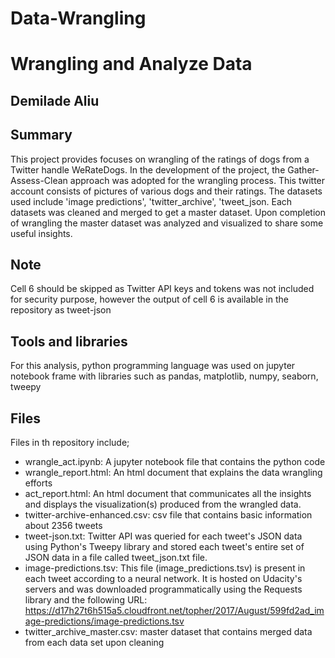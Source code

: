 # Data-Wrangling

# Wrangling and Analyze Data
## Demilade Aliu


## Summary

This project provides focuses on wrangling of the ratings of dogs from a Twitter handle WeRateDogs. In the development of the project, the Gather-Assess-Clean approach was adopted for the wrangling process. This twitter account consists of pictures of various dogs and their ratings. The datasets used include 'image predictions', 'twitter_archive', 'tweet_json. Each datasets was cleaned and merged to get a master dataset. Upon completion of wrangling the master dataset was analyzed and visualized to share some useful insights.

## Note
Cell 6 should be skipped as Twitter API keys and tokens was not included for security purpose, however the output of cell 6 is available in the repository as tweet-json

## Tools and libraries
For this analysis, python programming language was used on jupyter notebook frame with libraries such as pandas, matplotlib, numpy, seaborn, tweepy

## Files
Files in th repository include;
- wrangle_act.ipynb: A jupyter notebook file that contains the python code
- wrangle_report.html: An html document that explains the data wrangling efforts
- act_report.html:  An html document that communicates all the insights and displays the visualization(s) produced from the wrangled data.
- twitter-archive-enhanced.csv: csv file that contains basic information about 2356 tweets
- tweet-json.txt: Twitter API was queried for each tweet's JSON data using Python's Tweepy library and stored each tweet's entire set of JSON data in a file called   tweet_json.txt file.
- image-predictions.tsv: This file (image_predictions.tsv) is present in each tweet according to a neural network. It is hosted on Udacity's servers and was downloaded programmatically using the Requests library and the following URL: https://d17h27t6h515a5.cloudfront.net/topher/2017/August/599fd2ad_image-predictions/image-predictions.tsv
- twitter_archive_master.csv: master dataset that contains merged data from each data set upon cleaning



